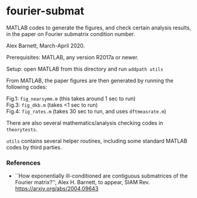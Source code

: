 # fourier-submat
MATLAB codes to generate the figures, and check certain analysis results, in the paper on Fourier submatrix condition number.

Alex Barnett, March-April 2020.

Prerequisites: MATLAB, any version R2017a or newer.

Setup: open MATLAB from this directory and run `addpath utils`

From MATLAB, the paper figures are then generated by running the following codes:

Fig.1: `fig_nearsymm.m` (this takes around 1 sec to run)  
Fig.3: `fig_dkb.m` (takes <1 sec to run)  
Fig.4: `fig_rates.m` (takes 30 sec to run, and uses `dftmeasrate.m`)  

There are also several mathematics/analysis checking codes in `theorytests`.

`utils` contains several helper routines, including some standard MATLAB codes by third parties.

### References

* ``How exponentially ill-conditioned are contiguous submatrices of the Fourier matrix?'', Alex H. Barnett, to appear, SIAM Rev. https://arxiv.org/abs/2004.09643
